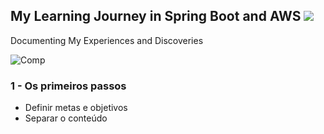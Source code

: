 
## My Learning Journey in Spring Boot and AWS    ![](https://img.shields.io/badge/data-05%2F04-lightgrey)                                                     
Documenting My Experiences and Discoveries

![Comp](https://user-images.githubusercontent.com/113571898/230207820-c692edfd-04e1-47bf-a176-4252bf27fe9a.png)

### 1 - Os primeiros passos  
- Definir metas e objetivos
- Separar o conteúdo
